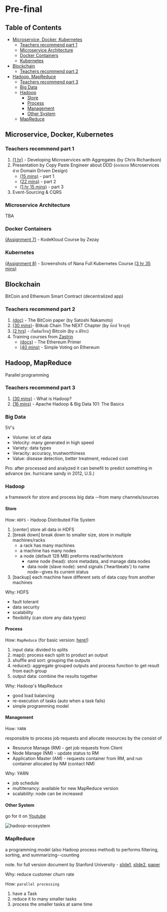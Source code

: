 # Pre-final <!-- omit in toc -->

## Table of Contents <!-- omit in toc -->

- [Microservice, Docker, Kubernetes](#microservice-docker-kubernetes)
  - [Teachers recommend part 1](#teachers-recommend-part-1)
  - [Microservice Architecture](#microservice-architecture)
  - [Docker Containers](#docker-containers)
  - [Kubernetes](#kubernetes)
- [Blockchain](#blockchain)
  - [Teachers recommend part 2](#teachers-recommend-part-2)
- [Hadoop, MapReduce](#hadoop-mapreduce)
  - [Teachers recommend part 3](#teachers-recommend-part-3)
  - [Big Data](#big-data)
  - [Hadoop](#hadoop)
    - [Store](#store)
    - [Process](#process)
    - [Management](#management)
    - [Other System](#other-system)
  - [MapReduce](#mapreduce)

## Microservice, Docker, Kubernetes

### Teachers recommend part 1

1. [(1 hr)](https://www.youtube.com/watch?v=7kX3fs0pWwc) - Developing Microservices with Aggregates (by Chris Richardson)
2. Presentation by Copy Paste Engineer about DDD (ออกแบบ Microservices ด้วย Domain Driven Design)
   - [(15 mins)](https://www.youtube.com/watch?v=bRTCWUtavBs) - part 1
   - [(22 mins)](https://www.youtube.com/watch?v=cOsGRjRBNRA) - part 2
   - [(1 hr 15 mins)](https://www.youtube.com/watch?v=EBjfiuJsYe4) - part 3
3. Event-Sourcing & CQRS

### Microservice Architecture

TBA <!-- TODO: สรุป -->

### Docker Containers

[(Assignment 7)](final/docker.md) - KodeKloud Course by Zezay

### Kubernetes

[(Assignment 8)](Assignments/Assignment%208%20Kubernetes%20Lab.pdf) - Screenshots of Nana Full Kubernetes Course [(3 hr 35 mins)](https://youtube.com/watch?v=X48VuDVv0do)

## Blockchain

BitCoin and Ethereum Smart Contract (decentralized app)

### Teachers recommend part 2

1. [(doc)](https://bitcoin.org/bitcoin.pdf) - The BitCoin paper (by Satoshi Nakamoto)
2. [(30 mins)](https://www.youtube.com/watch?v=BuIm2AiS9F8)- Bitkub Chain The NEXT Chapter (by ท๊อป จิรายุส)
3. [(2 hrs)](https://www.youtube.com/watch?v=ABGxeReeMAE) - เริ่มต้นเรียนรู้ Bitcoin (by อ.พิริยะ)
4. Training courses from [Zastrin](https://www.zastrin.com)
   - [(docs)](https://www.zastrin.com/courses/ethereum-primer/lessons/1-1) - The Ethereum Primer
   - [(40 mins)](https://www.zastrin.com/courses/simple-voting-vid/lessons/1-1) - Simple Voting on Ethereum

## Hadoop, MapReduce

Parallel programming

### Teachers recommend part 3

1. [(30 mins)](https://www.youtube.com/watch?v=iANBytZ26MI) - What is Hadoop?
2. [(16 mins)](https://www.youtube.com/watch?v=AZovvBgRLIY) - Apache Hadoop & Big Data 101: The Basics

### Big Data

5V's

- Volume: lot of data
- Velocity: many generated in high speed
- Variety: data types
- Veracity: accuracy, trustworthiness
- Value: disease detection, better treatment, reduced cost

Pro: after processed and analyzed it can benefit to predict something in advance (ex. hurricane sandy in 2012, U.S.)

### Hadoop

a framework for store and process big data --from many channels/sources

#### Store

How: `HDFS` - Hadoop Distributed File System

1. [center] store all data in HDFS
2. [break down] break down to smaller size, store in multiple machines/racks
   - a rack has many machines
   - a machine has many nodes
   - a node (default 128 MB) preforms read/write/store
     - name node (head): store metadata, and manage data nodes
     - data node (slave node): send signals ('heartbeats') to name node--gives its current status
3. [backup] each machine have different sets of data copy from another machines

Why: HDFS

- fault tolerant
- data security
- scalability
- flexibility (can store any data types)

#### Process

How: `MapReduce` (for basic version: [here!](#mapreduce))

1. input data: divided to splits
2. map(): process each split to product an output
3. shuffle and sort: grouping the outputs
4. reduce(): aggregate grouped outputs and process function to get result from each group
5. output data: combine the results together

Why: Hadoop's MapReduce

- good load balancing
- re-execution of tasks (auto when a task fails)
- simple programming model

#### Management

How: `YARN`

responsible to process job requests and allocate resources by the consist of

- Resource Manage (RM) - get job requests from Client
- Node Manage (NM) - update status to RM
- Application Master (AM) - requests container from RM, and run container allocated by NM (contact NM)

Why: YARN

- job schedule
- multitenancy: available for new MapReduce version
- scalability: node can be increased

#### Other System

go for it on [Youtube](https://www.youtube.com/watch?v=VmO0QgPCbZY&t=7913s)

![hadoop-ecosystem](https://i.ibb.co/Br0BFQM/hadoop.png)

### MapReduce

a programming model (also Hadoop process method) to performs filtering, sorting, and summarizing--counting

note. for full version document by Stanford University - [slide1](https://drive.google.com/file/d/1fxRrt59MTnLhn7zvQZYxc3PGcMpx9R6o/view), [slide2](https://drive.google.com/file/d/1jR_cyLh9u9gTU3QtGMEQ0K9-bPJ8Cogb/view), [paper](https://drive.google.com/file/d/15Bd9V2gMIzZ8vXEDOjfmNG4vofdZ0M8l/view)

Why: reduce customer churn rate

How: `parallel processing`

1. have a Task
2. reduce it to many smaller tasks
3. process the smaller tasks at same time

